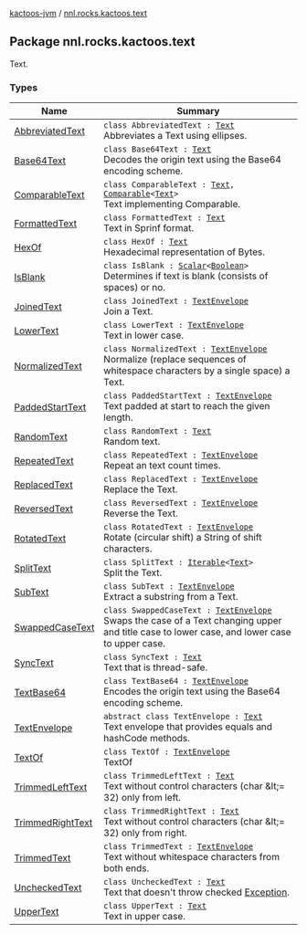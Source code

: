[kactoos-jvm](../index.md) / [nnl.rocks.kactoos.text](./index.md)

## Package nnl.rocks.kactoos.text

Text.

### Types

| Name | Summary |
|---|---|
| [AbbreviatedText](-abbreviated-text/index.md) | `class AbbreviatedText : `[`Text`](../nnl.rocks.kactoos/-text/index.md)<br>Abbreviates a Text using ellipses. |
| [Base64Text](-base64-text/index.md) | `class Base64Text : `[`Text`](../nnl.rocks.kactoos/-text/index.md)<br>Decodes the origin text using the Base64 encoding scheme. |
| [ComparableText](-comparable-text/index.md) | `class ComparableText : `[`Text`](../nnl.rocks.kactoos/-text/index.md)`, `[`Comparable`](https://kotlinlang.org/api/latest/jvm/stdlib/kotlin/-comparable/index.html)`<`[`Text`](../nnl.rocks.kactoos/-text/index.md)`>`<br>Text implementing Comparable. |
| [FormattedText](-formatted-text/index.md) | `class FormattedText : `[`Text`](../nnl.rocks.kactoos/-text/index.md)<br>Text in Sprinf format. |
| [HexOf](-hex-of/index.md) | `class HexOf : `[`Text`](../nnl.rocks.kactoos/-text/index.md)<br>Hexadecimal representation of Bytes. |
| [IsBlank](-is-blank/index.md) | `class IsBlank : `[`Scalar`](../nnl.rocks.kactoos/-scalar/index.md)`<`[`Boolean`](https://kotlinlang.org/api/latest/jvm/stdlib/kotlin/-boolean/index.html)`>`<br>Determines if text is blank (consists of spaces) or no. |
| [JoinedText](-joined-text/index.md) | `class JoinedText : `[`TextEnvelope`](-text-envelope/index.md)<br>Join a Text. |
| [LowerText](-lower-text/index.md) | `class LowerText : `[`TextEnvelope`](-text-envelope/index.md)<br>Text in lower case. |
| [NormalizedText](-normalized-text/index.md) | `class NormalizedText : `[`TextEnvelope`](-text-envelope/index.md)<br>Normalize (replace sequences of whitespace characters by a single space) a Text. |
| [PaddedStartText](-padded-start-text/index.md) | `class PaddedStartText : `[`TextEnvelope`](-text-envelope/index.md)<br>Text padded at start to reach the given length. |
| [RandomText](-random-text/index.md) | `class RandomText : `[`Text`](../nnl.rocks.kactoos/-text/index.md)<br>Random text. |
| [RepeatedText](-repeated-text/index.md) | `class RepeatedText : `[`TextEnvelope`](-text-envelope/index.md)<br>Repeat an text count times. |
| [ReplacedText](-replaced-text/index.md) | `class ReplacedText : `[`TextEnvelope`](-text-envelope/index.md)<br>Replace the Text. |
| [ReversedText](-reversed-text/index.md) | `class ReversedText : `[`TextEnvelope`](-text-envelope/index.md)<br>Reverse the Text. |
| [RotatedText](-rotated-text/index.md) | `class RotatedText : `[`TextEnvelope`](-text-envelope/index.md)<br>Rotate (circular shift) a String of shift characters. |
| [SplitText](-split-text/index.md) | `class SplitText : `[`Iterable`](https://kotlinlang.org/api/latest/jvm/stdlib/kotlin.collections/-iterable/index.html)`<`[`Text`](../nnl.rocks.kactoos/-text/index.md)`>`<br>Split the Text. |
| [SubText](-sub-text/index.md) | `class SubText : `[`TextEnvelope`](-text-envelope/index.md)<br>Extract a substring from a Text. |
| [SwappedCaseText](-swapped-case-text/index.md) | `class SwappedCaseText : `[`TextEnvelope`](-text-envelope/index.md)<br>Swaps the case of a Text changing upper and title case to lower case, and lower case to upper case. |
| [SyncText](-sync-text/index.md) | `class SyncText : `[`Text`](../nnl.rocks.kactoos/-text/index.md)<br>Text that is thread-safe. |
| [TextBase64](-text-base64/index.md) | `class TextBase64 : `[`TextEnvelope`](-text-envelope/index.md)<br>Encodes the origin text using the Base64 encoding scheme. |
| [TextEnvelope](-text-envelope/index.md) | `abstract class TextEnvelope : `[`Text`](../nnl.rocks.kactoos/-text/index.md)<br>Text envelope that provides equals and hashCode methods. |
| [TextOf](-text-of/index.md) | `class TextOf : `[`TextEnvelope`](-text-envelope/index.md)<br>TextOf |
| [TrimmedLeftText](-trimmed-left-text/index.md) | `class TrimmedLeftText : `[`Text`](../nnl.rocks.kactoos/-text/index.md)<br>Text without control characters (char &amp;lt;= 32) only from left. |
| [TrimmedRightText](-trimmed-right-text/index.md) | `class TrimmedRightText : `[`Text`](../nnl.rocks.kactoos/-text/index.md)<br>Text without control characters (char &amp;lt;= 32) only from right. |
| [TrimmedText](-trimmed-text/index.md) | `class TrimmedText : `[`TextEnvelope`](-text-envelope/index.md)<br>Text without whitespace characters from both ends. |
| [UncheckedText](-unchecked-text/index.md) | `class UncheckedText : `[`Text`](../nnl.rocks.kactoos/-text/index.md)<br>Text that doesn't throw checked [Exception](https://kotlinlang.org/api/latest/jvm/stdlib/kotlin/-exception/index.html). |
| [UpperText](-upper-text/index.md) | `class UpperText : `[`Text`](../nnl.rocks.kactoos/-text/index.md)<br>Text in upper case. |
